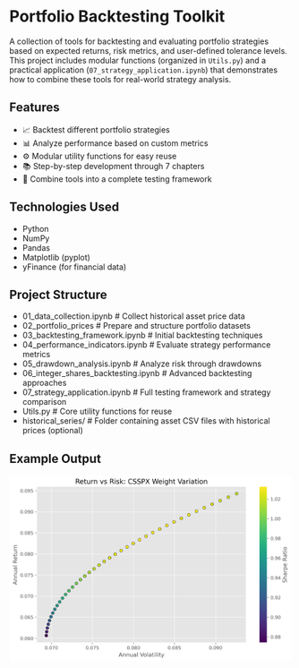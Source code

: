 # Portfolio Backtesting Toolkit

A collection of tools for backtesting and evaluating portfolio strategies based on expected returns, risk metrics, and user-defined tolerance levels. This project includes modular functions (organized in `Utils.py`) and a practical application (`07_strategy_application.ipynb`) that demonstrates how to combine these tools for real-world strategy analysis.

## Features
- 📈 Backtest different portfolio strategies
- 📊 Analyze performance based on custom metrics
- ⚙️ Modular utility functions for easy reuse
- 📚 Step-by-step development through 7 chapters
- 🎯 Combine tools into a complete testing framework

## Technologies Used
- Python
- NumPy
- Pandas
- Matplotlib (pyplot)
- yFinance (for financial data)

## Project Structure
- 01_data_collection.ipynb # Collect historical asset price data
- 02_portfolio_prices # Prepare and structure portfolio datasets 
- 03_backtesting_framework.ipynb # Initial backtesting techniques 
- 04_performance_indicators.ipynb # Evaluate strategy performance metrics 
- 05_drawdown_analysis.ipynb # Analyze risk through drawdowns 
- 06_integer_shares_backtesting.ipynb # Advanced backtesting approaches 
- 07_strategy_application.ipynb # Full testing framework and strategy comparison 
- Utils.py # Core utility functions for reuse 
- historical_series/ # Folder containing asset CSV files with historical prices (optional)

## Example Output
![Portfolio Backtesting Example](Images/return_vs_risk.png)
